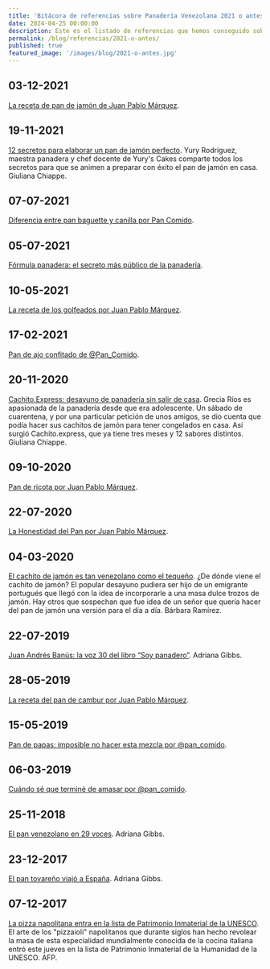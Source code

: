 ```yaml
---
title: 'Bitácora de referencias sobre Panadería Venezolana 2021 o antes'
date: 2024-04-25 00:00:00
description: Este es el listado de referencias que hemos conseguido sobre Panadería Venezolana del año 2021 o antes.
permalink: /blog/referencias/2021-o-antes/
published: true
featured_image: '/images/blog/2021-o-antes.jpg'
---
```


## 03-12-2021

[La receta de pan de jamón de Juan Pablo Márquez](https://gastronomiaenvenezuela.com/la-receta-del-pan-de-jamon-de-juan-pablo-marquez-pan-comido/).

## 19-11-2021

[12 secretos para elaborar un pan de jamón perfecto](https://elestimulo.com/gastronomia/2021-11-19/12-secretos-para-elaborar-un-pan-de-jamon-perfecto/). Yury Rodríguez, maestra panadera y chef docente de Yury's Cakes comparte todos los secretos para que se animen a preparar con éxito el pan de jamón en casa. Giuliana Chiappe.

## 07-07-2021

[Diferencia entre pan baguette y canilla por Pan Comido](https://gastronomiaenvenezuela.com/diferencia-entre-pan-baguette-y-canilla-por-pan-comido/).

## 05-07-2021

[Fórmula panadera: el secreto más público de la panadería](https://gastronomiaenvenezuela.com/formula-panadera-el-secreto-mas-publico-de-la-panaderia/).

## 10-05-2021

[La receta de los golfeados por Juan Pablo Márquez](https://gastronomiaenvenezuela.com/la-receta-de-los-golfeados-por-juan-pablo-marquez-pan-comido/).

## 17-02-2021

[Pan de ajo confitado de @Pan_Comido](https://gastronomiaenvenezuela.com/pan-de-ajo-confitado-de-pan-comido/).

## 20-11-2020

[Cachito.Express: desayuno de panadería sin salir de casa](https://elestimulo.com/gastronomia/2020-11-20/cachito-express-desayuno-de-panaderia-sin-salir-de-casa/). Grecia Ríos es apasionada de la panadería desde que era adolescente. Un sábado de cuarentena, y por una particular petición de unos amigos, se dio cuenta que podía hacer sus cachitos de jamón para tener congelados en casa. Así surgió Cachito.express, que ya tiene tres meses y 12 sabores distintos. Giuliana Chiappe.

## 09-10-2020

[Pan de ricota por Juan Pablo Márquez](https://gastronomiaenvenezuela.com/pan-de-ricota/).

## 22-07-2020

[La Honestidad del Pan por Juan Pablo Márquez](https://gastronomiaenvenezuela.com/la-honestidad-del-pan/).

## 04-03-2020

[El cachito de jamón es tan venezolano como el tequeño](https://elestimulo.com/bienmesabe/asi-somos-con-gusto/2020-03-04/el-cachito-de-jamon-es-tan-venezolano-como-el-tequeno/). ¿De dónde viene el cachito de jamón? El popular desayuno pudiera ser hijo de un emigrante portugués que llegó con la idea de incorporarle a una masa dulce trozos de jamón. Hay otros que sospechan que fue idea de un señor que quería hacer del pan de jamón una versión para el día a día. Bárbara Ramírez.

## 22-07-2019

[Juan Andrés Banús: la voz 30 del libro “Soy panadero”](https://adrianagibbs.com/juan-andres-banus-la-voz-30-del-libro-soy-panadero/). Adriana Gibbs.

## 28-05-2019

[La receta del pan de cambur por Juan Pablo Márquez](https://gastronomiaenvenezuela.com/la-receta-del-pan-de-cambur-por-juan-pablo-marquez/).

## 15-05-2019

[Pan de papas: imposible no hacer esta mezcla por @pan_comido](https://gastronomiaenvenezuela.com/pan-de-papas-imposible-no-hacer-esta-mezcla-por-pan-comido/).

## 06-03-2019

[Cuándo sé que terminé de amasar por @pan_comido](https://gastronomiaenvenezuela.com/cuando-se-que-termine-de-amasar-por-pan-comido/).

## 25-11-2018

[El pan venezolano en 29 voces](https://adrianagibbs.com/el-pan-venezolano-en-29-voces/). Adriana Gibbs.

## 23-12-2017

[El pan tovareño viajó a España](https://adrianagibbs.com/el-pan-tovareno-viajo-a-espana/). Adriana Gibbs.

## 07-12-2017

[La pizza napolitana entra en la lista de Patrimonio Inmaterial de la UNESCO](https://elestimulo.com/bienmesabe/gastronomia/2017-12-07/la-pizza-napolitana-entra-en-la-lista-de-patrimonio-inmaterial-de-la-unesco/). El arte de los "pizzaioli" napolitanos que durante siglos han hecho revolear la masa de esta especialidad mundialmente conocida de la cocina italiana entró este jueves en la lista de Patrimonio Inmaterial de la Humanidad de la UNESCO. AFP.


